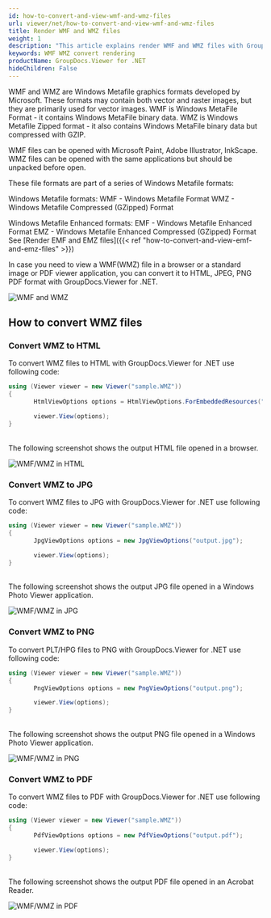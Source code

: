 ```yaml
---
id: how-to-convert-and-view-wmf-and-wmz-files
url: viewer/net/how-to-convert-and-view-wmf-and-wmz-files
title: Render WMF and WMZ files
weight: 1
description: "This article explains render WMF and WMZ files with GroupDocs.Viewer within your .NET applications."
keywords: WMF WMZ convert rendering
productName: GroupDocs.Viewer for .NET
hideChildren: False
---
```

WMF and WMZ are Windows Metafile graphics formats developed by Microsoft. These formats may contain both vector and raster images, but they are primarily used for vector images.
WMF is Windows MetaFile Format - it contains Windows MetaFile binary data.
WMZ is Windows Metafile Zipped format - it also contains Windows MetaFile binary data but compressed with GZIP.

WMF files can be opened with Microsoft Paint, Adobe Illustrator, InkScape.
WMZ files can be opened with the same applications but should be unpacked before open.

These file formats are part of a series of Windows Metafile formats:

Windows Metafile formats:
WMF - Windows Metafile Format
WMZ - Windows Metafile Compressed (GZipped) Format

Windows Metafile Enhanced formats:
EMF - Windows Metafile Enhanced Format
EMZ - Windows Metafile Enhanced Compressed (GZipped) Format
See [Render EMF and EMZ files]({{< ref "how-to-convert-and-view-emf-and-emz-files" >}})

In case you need to view a WMF(WMZ) file in a browser or a standard image or PDF viewer application, you can convert it to HTML, JPEG, PNG  PDF format with GroupDocs.Viewer for .NET.

![WMF and WMZ](viewer/net/images/how-to-convert-and-view-wmf-and-wmz-files/sample.jpg)

## How to convert WMZ files

### Convert WMZ to HTML

To convert WMZ files to HTML with GroupDocs.Viewer for .NET use following code:

```csharp
using (Viewer viewer = new Viewer("sample.WMZ"))
{
       HtmlViewOptions options = HtmlViewOptions.ForEmbeddedResources("output.html");

       viewer.View(options);
}
```

\
The following screenshot shows the output HTML file opened in a browser.

![WMF/WMZ in HTML](viewer/net/images/how-to-convert-and-view-wmf-and-wmz-files/html.jpg)

### Convert WMZ to JPG

To convert WMZ files to JPG with GroupDocs.Viewer for .NET use following code:

```csharp
using (Viewer viewer = new Viewer("sample.WMZ"))
{
       JpgViewOptions options = new JpgViewOptions("output.jpg");

       viewer.View(options);
}
```

\
The following screenshot shows the output JPG file opened in a Windows Photo Viewer application.

![WMF/WMZ in JPG](viewer/net/images/how-to-convert-and-view-wmf-and-wmz-files/jpg.jpg)

### Convert WMZ to PNG

To convert PLT/HPG files to PNG with GroupDocs.Viewer for .NET use following code:

```csharp
using (Viewer viewer = new Viewer("sample.WMZ"))
{
       PngViewOptions options = new PngViewOptions("output.png");

       viewer.View(options);
}
```

\
The following screenshot shows the output PNG file opened in a Windows Photo Viewer application.

![WMF/WMZ in PNG](viewer/net/images/how-to-convert-and-view-wmf-and-wmz-files/png.jpg)

### Convert WMZ to PDF

To convert WMZ files to PDF with GroupDocs.Viewer for .NET use following code:

```csharp
using (Viewer viewer = new Viewer("sample.WMZ"))
{
       PdfViewOptions options = new PdfViewOptions("output.pdf");

       viewer.View(options);
}
```

\
The following screenshot shows the output PDF file opened in an Acrobat Reader.

![WMF/WMZ in PDF](viewer/net/images/how-to-convert-and-view-wmf-and-wmz-files/pdf.jpg)
